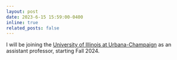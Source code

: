 ```yaml
---
layout: post
date: 2023-6-15 15:59:00-0400
inline: true
related_posts: false
---
```


I will be joining the [University of Illinois at Urbana-Champaign](https://cs.illinois.edu/) as an assistant professor, starting Fall 2024.